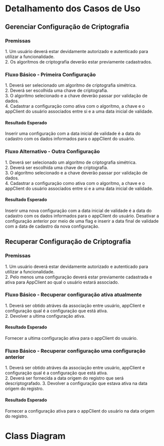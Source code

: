 # Detalhamento dos Casos de Uso

<h2>Gerenciar Configuração de Criptografia</h2>

<h3>Premissas</h3>
1. Um usuário deverá estar devidamente autorizado e autenticado para utilizar a funcionalidade.<br>
2. Os algorítmos de criptografia deverão estar previamente cadastrados.
<h3>Fluxo Básico - Primeira Configuração</h3>
1. Deverá ser selecionado um algorítmo de criptografia simétrica.<br>
2. Deverá ser escolhida uma chave de criptografia.<br>
3. O algorítmo selecionado e a chave deverão passar por validação de dados.<br>
4. Cadastrar a configuração como ativa com o algorítmo, a chave e o appClient do usuário associados entre si e a uma data inicial de validade.
<h4>Resultado Esperado</h4>
Inserir uma configuração com a data inicial de validade é a data do cadastro com os dados informados para o appClient do usuário.
<h3>Fluxo Alternativo - Outra Configuração</h3>
1. Deverá ser selecionado um algorítmo de criptografia simétrica.<br>
2. Deverá ser escolhida uma chave de criptografia.<br>
3. O algorítmo selecionado e a chave deverão passar por validação de dados.<br>
4. Cadastrar a configuração como ativa com o algorítmo, a chave e o appClient do usuário associados entre si e a uma data inicial de validade.
<h4>Resultado Esperado</h4>
Inserir uma nova configuração com a data inicial de validade é a data do cadastro com os dados informados para o appClient do usuário. Desativar a configuração anterior por meio de uma flag e inserir a data final de validade com a data de cadastro da nova configuração.

<h2>Recuperar Configuração de Criptografia</h2>
<h3>Premissas</h3>
1. Um usuário deverá estar devidamente autorizado e autenticado para utilizar a funcionalidade.<br>
2. Pelo menos uma configuração deverá estar previamente cadastrada e ativa para AppClient ao qual o usuário estará associado.
<h3>Fluxo Básico - Recuperar configuração ativa atualmente</h3>
1. Deverá ser obtido atráves da associação entre usuário, appClient e configuração qual é a configuração que está ativa.<br>
2. Devolver a ultima configuração ativa.
<h4>Resultado Esperado</h4>
Fornecer a ultima configuração ativa para o appClient do usuário.
<h3>Fluxo Básico - Recuperar configuração uma configuração anterior</h3>
1. Deverá ser obtido atráves da associação entre usuário, appClient e configuração qual é a configuração que está ativa.<br>
2. Deverá ser fornecida a data origem do registro que será descriptografado.
3. Devolver a configuração que estava ativa na data origem do registro.
<h4>Resultado Esperado</h4>
Fornecer a configuração ativa para o appClient do usuário na data origem do registro.

# Class Diagram
